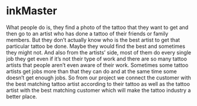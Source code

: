 # inkMaster
What people do is, they find a photo of the tattoo that they want to get and then go to an artist who
has done a tattoo of their friends or family members. But they don’t actually know who is the best
artist to get that particular tattoo be done. Maybe they would find the best and sometimes they might
not. And also from the artists’ side, most of them do every single job they get even if it’s not their type
of work and there are so many tattoo artists that people aren’t even aware of their work. Sometimes
some tattoo artists get jobs more than that they can do and at the same time some doesn’t get enough
jobs. So from our project we connect the customer with the best matching tattoo artist according to
their tattoo as well as the tattoo artist with the best matching customer which will make the tattoo
industry a better place.

